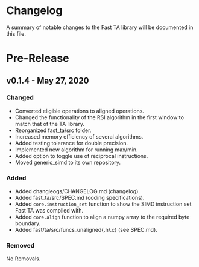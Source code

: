 # Changelog
A summary of notable changes to the Fast TA library will be documented in this file.

# Pre-Release
## v0.1.4 - May 27, 2020
### Changed
 * Converted eligible operations to aligned operations.
 * Changed the functionality of the RSI algorithm in the first window to match that of the TA library.
 * Reorganized fast_ta/src folder.
 * Increased memory efficiency of several algorithms.
 * Added testing tolerance for double precision.
 * Implemented new algorithm for running max/min.
 * Added option to toggle use of reciprocal instructions.
 * Moved generic_simd to its own repository.
### Added
 * Added changleogs/CHANGELOG.md (changelog).
 * Added fast_ta/src/SPEC.md (coding specifications).
 * Added `core.instruction_set` function to show the SIMD instruction set Fast TA was compiled with.
 * Added `core.align` function to align a numpy array to the required byte boundary.
 * Added fast/ta/src/funcs_unaligned{.h/.c} (see SPEC.md).
### Removed
No Removals.
